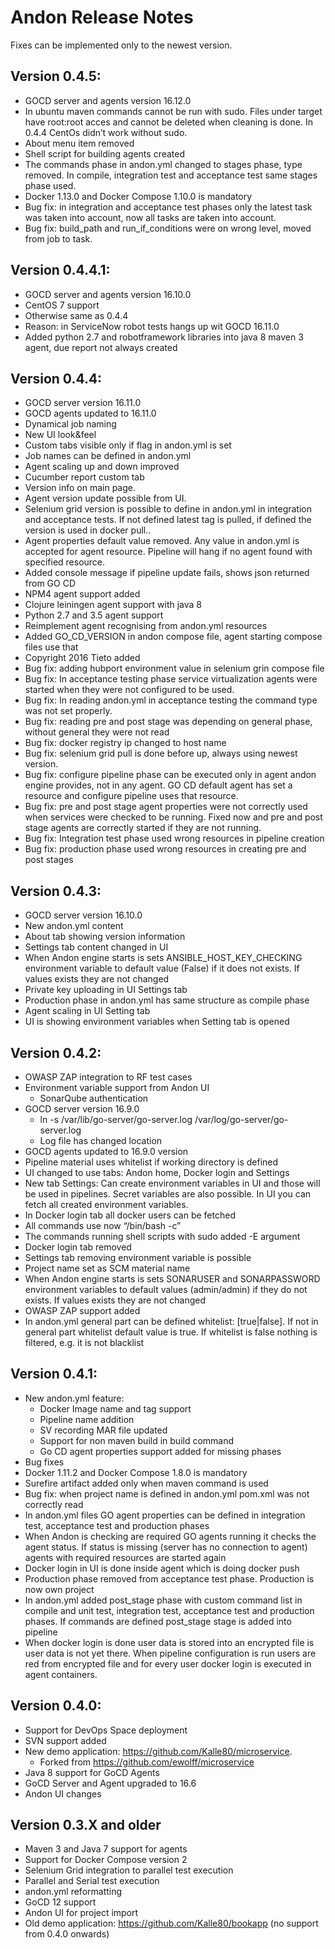 # Andon Release Notes
Fixes can be implemented only to the newest version.

## Version 0.4.5:

* GOCD server and agents version 16.12.0
* In ubuntu maven commands cannot be run with sudo. Files under target have root:root acces and cannot be deleted when cleaning is done. In 0.4.4 CentOs didn’t work without sudo.
* About menu item removed
* Shell script for building agents created
* The commands phase in andon.yml changed to stages phase, type removed. In compile, integration test and acceptance test same stages phase used.
* Docker 1.13.0 and Docker Compose 1.10.0 is mandatory
* Bug fix: in integration and acceptance test phases only the latest task was taken into account, now all tasks are taken into account.
* Bug fix: build_path and run_if_conditions were on wrong level, moved from job to task.

## Version 0.4.4.1:

* GOCD server and agents version 16.10.0
* CentOS 7 support
* Otherwise same as 0.4.4
* Reason: in ServiceNow robot tests hangs up wit GOCD 16.11.0
* Added python 2.7 and robotframework libraries into java 8 maven 3 agent, due report not always created

## Version 0.4.4:

* GOCD server version 16.11.0
* GOCD agents updated to 16.11.0
* Dynamical job naming
* New UI look&feel
* Custom tabs visible only if flag in andon.yml is set
* Job names can be defined in andon.yml
* Agent scaling up and down improved
* Cucumber report custom tab
* Version info on main page.
* Agent version update possible from UI.
* Selenium grid version is possible to define in andon.yml in integration and acceptance tests. If not defined latest tag is pulled, if defined the version is used in docker pull..
* Agent properties default value removed. Any value in andon.yml is accepted for agent resource. Pipeline will hang if no agent found with specified resource.
* Added console message if pipeline update fails, shows json returned from GO CD
* NPM4 agent support added
* Clojure leiningen agent support with java 8
* Python 2.7 and 3.5 agent support
* Reimplement agent recognising from andon.yml resources
* Added GO_CD_VERSION in andon compose file, agent starting compose files use that
* Copyright 2016 Tieto added
* Bug fix: adding hubport environment value in selenium grin compose file
* Bug fix: In acceptance testing phase service virtualization agents were started when they were not configured to be used.
* Bug fix: In reading andon.yml in acceptance testing the command type was not set properly.
* Bug fix: reading pre and post stage was depending on general phase, without general they were not read
* Bug fix: docker registry ip changed to host name
* Bug fix: selenium grid pull is done before up, always using newest version.
* Bug fix: configure pipeline phase can be executed only in agent andon engine provides, not in any agent. GO CD default agent has set a resource and configure pipeline uses that resource.
* Bug fix: pre and post stage agent properties were not correctly used when services were checked to be running. Fixed now and pre and post stage agents are correctly started if they are not running.
* Bug fix: Integration test phase used wrong resources in pipeline creation
* Bug fix: production phase used wrong resources in creating pre and post stages


## Version 0.4.3:

* GOCD server version 16.10.0
* New andon.yml content
* About tab showing version information
* Settings tab content changed in UI
* When Andon engine starts is sets ANSIBLE_HOST_KEY_CHECKING environment variable to default value (False) if it does not exists. If values exists they are not changed
* Private key uploading in UI Settings tab
* Production phase in andon.yml has same structure as compile phase
* Agent scaling in UI Setting tab
* UI is showing environment variables when Setting tab is opened



## Version 0.4.2:

* OWASP ZAP integration to RF test cases
* Environment variable support from Andon UI
    * SonarQube authentication
* GOCD server version 16.9.0
    * ln -s /var/lib/go-server/go-server.log /var/log/go-server/go-server.log
    * Log file has changed location
* GOCD agents updated to 16.9.0 version
* Pipeline material uses whitelist if working directory is defined
* UI changed to use tabs: Andon home, Docker login and Settings
* New tab Settings: Can create environment variables in UI and those will be used in pipelines. Secret variables are also possible. In UI you can fetch all created environment variables.
* In Docker login tab all docker users can be fetched
* All commands use now “/bin/bash -c”
* The commands running shell scripts with sudo added -E argument
* Docker login tab removed
* Settings tab removing environment variable is possible
* Project name set as SCM material name
* When Andon engine starts is sets SONARUSER and SONARPASSWORD environment variables to default values (admin/admin) if they do not exists. If values exists they are not changed
* OWASP ZAP support added
* In andon.yml general part can be defined whitelist: [true|false]. If not in general part whitelist default value is true. If whitelist is false nothing is filtered, e.g. it is not blacklist


## Version 0.4.1:

* New andon.yml feature:
    * Docker Image name and tag support
    * Pipeline name addition
    * SV recording MAR file updated
    * Support for non maven build in build command
    * Go CD agent properties support added for missing phases
* Bug fixes
* Docker 1.11.2 and Docker Compose 1.8.0 is mandatory
* Surefire artifact added only when maven command is used
* Bug fix: when project name is defined in andon.yml pom.xml was not correctly read
* In andon.yml files GO agent properties can be defined in integration test, acceptance test and production phases
* When Andon is checking are required GO agents running it checks the agent status. If status is missing (server has no connection to agent) agents with required resources are started again
* Docker login in UI is done inside agent which is doing docker push
* Production phase removed from acceptance test phase. Production is now own project
* In andon.yml added post_stage phase with custom command list in compile and unit test, integration test, acceptance test and production phases. If commands are defined post_stage stage is added into pipeline
* When docker login is done user data is stored into an encrypted file is user data is not yet there. When pipeline configuration is run users are red from encrypted file and for every user docker login is executed in agent containers.

## Version 0.4.0:

* Support for DevOps Space deployment
* SVN support added
* New demo application: https://github.com/Kalle80/microservice. 
    * Forked from https://github.com/ewolff/microservice
* Java 8 support for GoCD Agents 
* GoCD Server and Agent upgraded to 16.6
* Andon UI changes

## Version 0.3.X and older

* Maven 3 and Java 7 support for agents
* Support for Docker Compose version 2
* Selenium Grid integration to parallel test execution
* Parallel and Serial test execution
* andon.yml reformatting
* GoCD 12 support
* Andon UI for project import
* Old demo application: https://github.com/Kalle80/bookapp (no support from 0.4.0 onwards)
